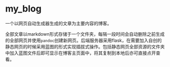 # my_blog
一个以网页自动生成器生成的文章为主要内容的博客。

全部文章以markdown形式存储于一个文件夹，每隔一段时间会自动删除之前生成的全部网页并使用`pandoc`创建新网页。后端服务器采用flask，在需要加入自创的静态网页的时候采用蓝图的形式实现插拔式操作。包括静态网页全部资源的文件夹中加入蓝图文件后即可显示在博客主页面中，将其复制到本地后亦可直接点开查看。
